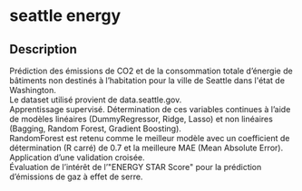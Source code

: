 # seattle energy

## Description
Prédiction des émissions de CO2 et de la consommation totale d’énergie de bâtiments non destinés à l’habitation pour la ville de Seattle dans l'état de Washington.  
Le dataset utilisé provient de data.seattle.gov.  
Apprentissage supervisé. Détermination de ces variables continues à l’aide de modèles linéaires (DummyRegressor, Ridge, Lasso) et non linéaires (Bagging, Random Forest, Gradient Boosting).  
RandomForest est retenu comme le meilleur modèle avec un coefficient de détermination (R carré) de 0.7 et la meilleure MAE (Mean Absolute Error). Application d’une validation croisée.  
Évaluation de l’intérêt de l’"ENERGY STAR Score" pour la prédiction d’émissions de gaz à effet de serre.